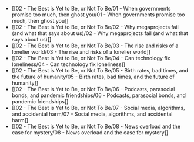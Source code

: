 - [[02 - The Best is Yet to Be, or Not To Be/01 - When governments promise too much, then ghost you/01 - When governments promise too much, then ghost you]]
- [[02 - The Best is Yet to Be, or Not To Be/02 - Why megaprojects fail (and what that says about us)/02 - Why megaprojects fail (and what that says about us)]]
- [[02 - The Best is Yet to Be, or Not To Be/03 - The rise and risks of a lonelier world/03 - The rise and risks of a lonelier world]]
- [[02 - The Best is Yet to Be, or Not To Be/04 - Can technology fix loneliness/04 - Can technology fix loneliness]]
- [[02 - The Best is Yet to Be, or Not To Be/05 - Birth rates, bad times, and the future of humanity/05 - Birth rates, bad times, and the future of humanity]]
- [[02 - The Best is Yet to Be, or Not To Be/06 - Podcasts, parasocial bonds, and pandemic friendships/06 - Podcasts, parasocial bonds, and pandemic friendships]]
- [[02 - The Best is Yet to Be, or Not To Be/07 - Social media, algorithms, and accidental harm/07 - Social media, algorithms, and accidental harm]]
- [[02 - The Best is Yet to Be, or Not To Be/08 - News overload and the case for mystery/08 - News overload and the case for mystery]]
